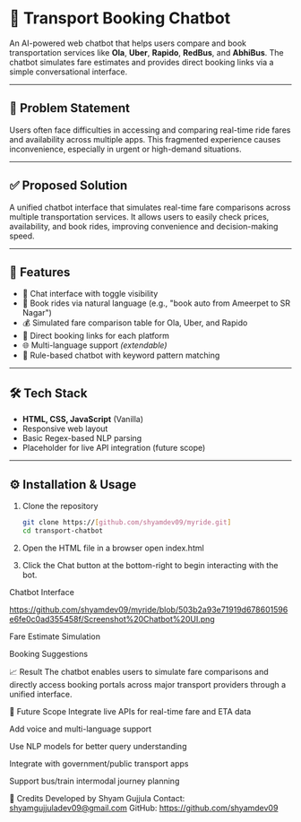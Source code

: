 # 🚖 Transport Booking Chatbot

An AI-powered web chatbot that helps users compare and book transportation services like **Ola**, **Uber**, **Rapido**, **RedBus**, and **AbhiBus**. The chatbot simulates fare estimates and provides direct booking links via a simple conversational interface.

---

## 📌 Problem Statement

Users often face difficulties in accessing and comparing real-time ride fares and availability across multiple apps. This fragmented experience causes inconvenience, especially in urgent or high-demand situations.

---

## ✅ Proposed Solution

A unified chatbot interface that simulates real-time fare comparisons across multiple transportation services. It allows users to easily check prices, availability, and book rides, improving convenience and decision-making speed.

---

## 🚀 Features

- 💬 Chat interface with toggle visibility
- 📍 Book rides via natural language (e.g., "book auto from Ameerpet to SR Nagar")
- 💰 Simulated fare comparison table for Ola, Uber, and Rapido
- 🔗 Direct booking links for each platform
- 🌐 Multi-language support *(extendable)*
- 🤖 Rule-based chatbot with keyword pattern matching

---

## 🛠️ Tech Stack

- **HTML, CSS, JavaScript** (Vanilla)
- Responsive web layout
- Basic Regex-based NLP parsing
- Placeholder for live API integration (future scope)

---

## ⚙️ Installation & Usage

1. Clone the repository  
   ```bash
   git clone https://[github.com/shyamdev09/myride.git]
   cd transport-chatbot


2. Open the HTML file in a browser
open index.html

3. Click the Chat button at the bottom-right to begin interacting with the bot.

Chatbot Interface

https://github.com/shyamdev09/myride/blob/503b2a93e71919d678601596e6fe0c0ad355458f/Screenshot%20Chatbot%20UI.png







Fare Estimate Simulation









Booking Suggestions









📈 Result
The chatbot enables users to simulate fare comparisons and directly access booking portals across major transport providers through a unified interface.


🔮 Future Scope
Integrate live APIs for real-time fare and ETA data

Add voice and multi-language support

Use NLP models for better query understanding

Integrate with government/public transport apps

Support bus/train intermodal journey planning



🙌 Credits
Developed by Shyam Gujjula
Contact: shyamgujjuladev09@gmail.com
GitHub: https://github.com/shyamdev09
   
